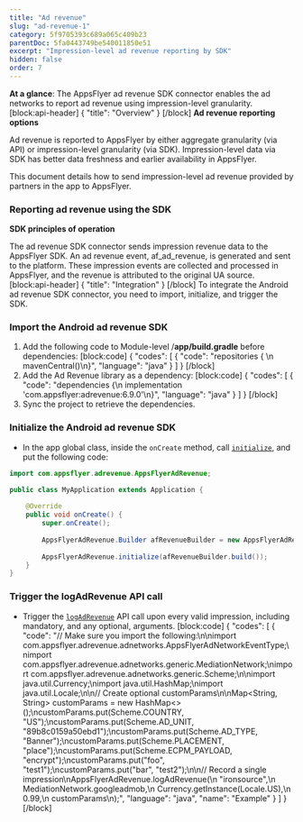 ```yaml
---
title: "Ad revenue"
slug: "ad-revenue-1"
category: 5f9705393c689a065c409b23
parentDoc: 5fa0443749be540011850e51
excerpt: "Impression-level ad revenue reporting by SDK"
hidden: false
order: 7
---
```

**At a glance**: The AppsFlyer ad revenue SDK connector enables the ad networks to report ad revenue using impression-level granularity.
[block:api-header]
{
  "title": "Overview"
}
[/block]
**Ad revenue reporting options**

Ad revenue is reported to AppsFlyer by either aggregate granularity (via API) or impression-level granularity (via SDK). Impression-level data via SDK has better data freshness and earlier availability in AppsFlyer.

This document details how to send impression-level ad revenue provided by partners in the app to AppsFlyer. 

### Reporting ad revenue using the SDK

**SDK principles of operation**

The ad revenue SDK connector sends impression revenue data to the AppsFlyer SDK. An ad revenue event, af_ad_revenue, is generated and sent to the platform. These impression events are collected and processed in AppsFlyer, and the revenue is attributed to the original UA source.
[block:api-header]
{
  "title": "Integration"
}
[/block]
To integrate the Android ad revenue SDK connector, you need to import, initialize, and trigger the SDK.

### Import the Android ad revenue SDK

1. Add the following code to Module-level /**app/build.gradle** before dependencies:
[block:code]
{
  "codes": [
    {
      "code": "repositories { \n  mavenCentral()\n}",
      "language": "java"
    }
  ]
}
[/block]
2. Add the Ad Revenue library as a dependency:
[block:code]
{
  "codes": [
    {
      "code": "dependencies {\n    implementation 'com.appsflyer:adrevenue:6.9.0'\n}",
      "language": "java"
    }
  ]
}
[/block]
3. Sync the project to retrieve the dependencies.

### Initialize the Android ad revenue SDK

- In the app global class, inside the `onCreate` method, call [`initialize`](https://dev.appsflyer.com/hc/docs/appsflyeradrevenue#initaliaze), and put the following code:
```java
import com.appsflyer.adrevenue.AppsFlyerAdRevenue;

public class MyApplication extends Application {
    
    @Override
    public void onCreate() {
        super.onCreate();
        
        AppsFlyerAdRevenue.Builder afRevenueBuilder = new AppsFlyerAdRevenue.Builder(this);     
        
        AppsFlyerAdRevenue.initialize(afRevenueBuilder.build());
    }
}
```
### Trigger the logAdRevenue API call

- Trigger the [`logAdRevenue`](https://dev.appsflyer.com/hc/docs/appsflyeradrevenue#logadrevenue) API call upon every valid impression, including mandatory, and any optional, arguments.
[block:code]
{
  "codes": [
    {
      "code": "// Make sure you import the following:\n\nimport com.appsflyer.adrevenue.adnetworks.AppsFlyerAdNetworkEventType;\nimport com.appsflyer.adrevenue.adnetworks.generic.MediationNetwork;\nimport com.appsflyer.adrevenue.adnetworks.generic.Scheme;\n\nimport java.util.Currency;\nimport java.util.HashMap;\nimport java.util.Locale;\n\n// Create optional customParams\n\nMap<String, String> customParams = new HashMap<>();\ncustomParams.put(Scheme.COUNTRY, \"US\");\ncustomParams.put(Scheme.AD_UNIT, \"89b8c0159a50ebd1\");\ncustomParams.put(Scheme.AD_TYPE, "Banner");\ncustomParams.put(Scheme.PLACEMENT, \"place\");\ncustomParams.put(Scheme.ECPM_PAYLOAD, \"encrypt\");\ncustomParams.put(\"foo\", \"test1\");\ncustomParams.put(\"bar\", \"test2\");\n\n// Record a single impression\nAppsFlyerAdRevenue.logAdRevenue(\n        \"ironsource\",\n        MediationNetwork.googleadmob,\n        Currency.getInstance(Locale.US),\n        0.99,\n        customParams\n);",
      "language": "java",
      "name": "Example"
    }
  ]
}
[/block]